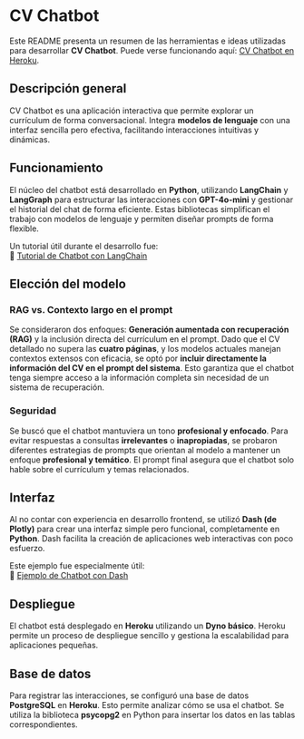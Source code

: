 # CV Chatbot

Este README presenta un resumen de las herramientas e ideas utilizadas para desarrollar **CV Chatbot**. Puede verse funcionando aquí: [CV Chatbot en Heroku](https://yabra-cv-chatbot-5d4c332eae4a.herokuapp.com/).

## Descripción general

CV Chatbot es una aplicación interactiva que permite explorar un currículum de forma conversacional. Integra **modelos de lenguaje** con una interfaz sencilla pero efectiva, facilitando interacciones intuitivas y dinámicas.

## Funcionamiento

El núcleo del chatbot está desarrollado en **Python**, utilizando **LangChain** y **LangGraph** para estructurar las interacciones con **GPT-4o-mini** y gestionar el historial del chat de forma eficiente. Estas bibliotecas simplifican el trabajo con modelos de lenguaje y permiten diseñar prompts de forma flexible.

Un tutorial útil durante el desarrollo fue:  
🔗 [Tutorial de Chatbot con LangChain](https://python.langchain.com/docs/tutorials/chatbot/)

## Elección del modelo

### RAG vs. Contexto largo en el prompt

Se consideraron dos enfoques: **Generación aumentada con recuperación (RAG)** y la inclusión directa del currículum en el prompt. Dado que el CV detallado no supera las **cuatro páginas**, y los modelos actuales manejan contextos extensos con eficacia, se optó por **incluir directamente la información del CV en el prompt del sistema**. Esto garantiza que el chatbot tenga siempre acceso a la información completa sin necesidad de un sistema de recuperación.

### Seguridad

Se buscó que el chatbot mantuviera un tono **profesional y enfocado**. Para evitar respuestas a consultas **irrelevantes** o **inapropiadas**, se probaron diferentes estrategias de prompts que orientan al modelo a mantener un enfoque **profesional y temático**. El prompt final asegura que el chatbot solo hable sobre el currículum y temas relacionados.

## Interfaz

Al no contar con experiencia en desarrollo frontend, se utilizó **Dash (de Plotly)** para crear una interfaz simple pero funcional, completamente en **Python**. Dash facilita la creación de aplicaciones web interactivas con poco esfuerzo.

Este ejemplo fue especialmente útil:  
🔗 [Ejemplo de Chatbot con Dash](https://github.com/plotly/dash-sample-apps/tree/main/apps/dash-chatbot)

## Despliegue

El chatbot está desplegado en **Heroku** utilizando un **Dyno básico**. Heroku permite un proceso de despliegue sencillo y gestiona la escalabilidad para aplicaciones pequeñas.

## Base de datos

Para registrar las interacciones, se configuró una base de datos **PostgreSQL** en **Heroku**. Esto permite analizar cómo se usa el chatbot. Se utiliza la biblioteca **psycopg2** en Python para insertar los datos en las tablas correspondientes.
